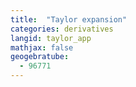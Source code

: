 ```yaml
---
title:  "Taylor expansion"
categories: derivatives
langid: taylor_app
mathjax: false
geogebratube:
  - 96771
---
```


<div style="height: 400px;" id="applet_container96771"></div>
